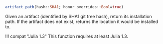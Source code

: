 ```julia
artifact_path(hash::SHA1; honor_overrides::Bool=true)
```

Given an artifact (identified by SHA1 git tree hash), return its installation path.  If the artifact does not exist, returns the location it would be installed to.

!!! compat "Julia 1.3"
    This function requires at least Julia 1.3.

